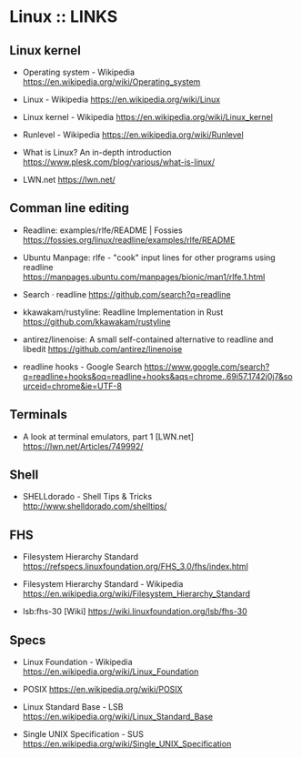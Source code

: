 # Linux :: LINKS

## Linux kernel

  * Operating system - Wikipedia
  https://en.wikipedia.org/wiki/Operating_system

  * Linux - Wikipedia
  https://en.wikipedia.org/wiki/Linux

  * Linux kernel - Wikipedia
  https://en.wikipedia.org/wiki/Linux_kernel

  * Runlevel - Wikipedia
  https://en.wikipedia.org/wiki/Runlevel

  * What is Linux? An in-depth introduction
  https://www.plesk.com/blog/various/what-is-linux/

  * LWN.net
  https://lwn.net/


## Comman line editing

  * Readline: examples/rlfe/README | Fossies
  https://fossies.org/linux/readline/examples/rlfe/README

  * Ubuntu Manpage: rlfe - "cook" input lines for other programs using readline
  https://manpages.ubuntu.com/manpages/bionic/man1/rlfe.1.html

  * Search · readline
  https://github.com/search?q=readline

  * kkawakam/rustyline: Readline Implementation in Rust
  https://github.com/kkawakam/rustyline

  * antirez/linenoise: A small self-contained alternative to readline and libedit
  https://github.com/antirez/linenoise

  * readline hooks - Google Search
  https://www.google.com/search?q=readline+hooks&oq=readline+hooks&aqs=chrome..69i57.1742j0j7&sourceid=chrome&ie=UTF-8


## Terminals

  * A look at terminal emulators, part 1 [LWN.net]
  https://lwn.net/Articles/749992/


## Shell

  * SHELLdorado - Shell Tips & Tricks
  http://www.shelldorado.com/shelltips/


## FHS

  * Filesystem Hierarchy Standard
  https://refspecs.linuxfoundation.org/FHS_3.0/fhs/index.html

  * Filesystem Hierarchy Standard - Wikipedia
  https://en.wikipedia.org/wiki/Filesystem_Hierarchy_Standard

  * lsb:fhs-30 [Wiki]
  https://wiki.linuxfoundation.org/lsb/fhs-30


## Specs

  * Linux Foundation - Wikipedia
  https://en.wikipedia.org/wiki/Linux_Foundation

  * POSIX
  https://en.wikipedia.org/wiki/POSIX

  * Linux Standard Base - LSB
  https://en.wikipedia.org/wiki/Linux_Standard_Base

  * Single UNIX Specification - SUS
  https://en.wikipedia.org/wiki/Single_UNIX_Specification
